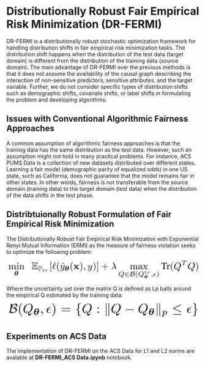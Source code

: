 # Distributionally Robust Fair Empirical Risk Minimization (DR-FERMI)
DR-FERMI is a distributionally robust stochastic optimization framework for handling distribution shifts in fair empirical risk minimization tasks. The distribution shift happens when the distribution of the test data (target domain) is different from the distribution of the training data (source domain). The main advantage of DR-FERMI over the previous methods is that it does not assume the availability of the causal graph describing the interaction of non-sensitive predictors, sensitive attributes, and the target variable. Further, we do not consider specific types of distribution shifts such as demographic shifts, covariate shifts, or label shifts in formulating the problem and developing algorithms.

## Issues with Conventional Algorithmic Fairness Approaches 
A common assumption of algorithmic fairness approaches is that the training data has the same distribution as the test data. However, such an assumption might not hold in many practical problems. For instance, ACS PUMS Data is a collection of new datasets distributed over different states. Learning a fair model (demographic parity of equalized odds) in one US state, such as California, does not guarantee that the model remains fair in other states. In other words, fairness is not transferable from the source domain (training data) to the target domain (test data) when the distribution of the data shifts in the test phase. 

## Distribtuionally Robust Formulation of Fair Empirical Risk Minimization
The Distributionally Robust Fair Empirical Risk Minimization with Exponential Renyi Mutual Information (ERMI) as the measure of fairness violation seeks to optimize the following problem:
![alt text](https://github.com/optimization-for-data-driven-science/DR-FERMI/blob/main/DR_FERMI.png)

Where the uncertainty set over the matrix Q is defined as Lp balls around the empirical Q estimated by the training data:
![alt text](https://github.com/optimization-for-data-driven-science/DR-FERMI/blob/main/USet.png)

## Experiments on ACS Data
The implementation of DR-FERMI on the ACS Data for L1 and L2 norms are avalable at **DR-FERMI_ACS Data.ipynb** notebook.
